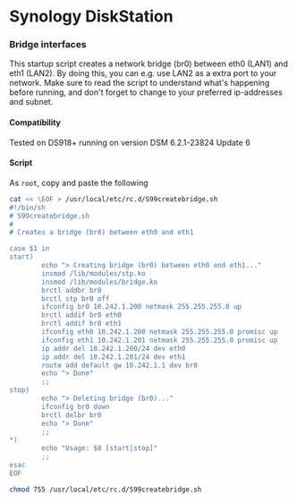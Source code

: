 # Synology DiskStation 
### Bridge interfaces
This startup script creates a network bridge (br0) between eth0 (LAN1) and eth1 (LAN2). By doing this, you can e.g. use LAN2 as a extra  port to your network. Make sure to read the script to understand what's happening before running, and don't forget to change to your preferred ip-addresses and subnet.


#### Compatibility
Tested on DS918+ running on version DSM 6.2.1-23824 Update 6

#### Script
As `root`, copy and paste the following
```bash
cat << \EOF > /usr/local/etc/rc.d/S99createbridge.sh
#!/bin/sh
# S99createbridge.sh
# 
# Creates a bridge (br0) between eth0 and eth1

case $1 in
start)
        echo "> Creating bridge (br0) between eth0 and eth1..."
        insmod /lib/modules/stp.ko
        insmod /lib/modules/bridge.ko
        brctl addbr br0 
        brctl stp br0 off
        ifconfig br0 10.242.1.200 netmask 255.255.255.0 up
        brctl addif br0 eth0
        brctl addif br0 eth1
        ifconfig eth0 10.242.1.200 netmask 255.255.255.0 promisc up
        ifconfig eth1 10.242.1.201 netmask 255.255.255.0 promisc up
        ip addr del 10.242.1.200/24 dev eth0
        ip addr del 10.242.1.201/24 dev eth1
        route add default gw 10.242.1.1 dev br0
        echo "> Done"
        ;;
stop)
        echo "> Deleting bridge (br0)..."
        ifconfig br0 down
        brctl delbr br0
        echo "> Done"
        ;;
*)
        echo "Usage: $0 [start|stop]"
        ;;
esac
EOF

chmod 755 /usr/local/etc/rc.d/S99createbridge.sh
```

